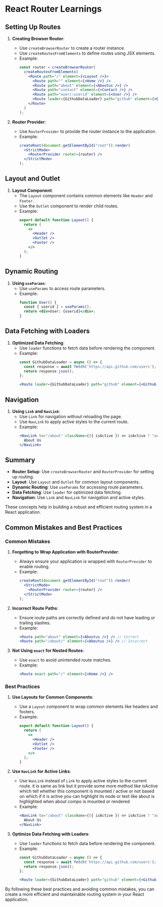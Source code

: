 # React Router Learnings

## Setting Up Routes

1. **Creating Browser Router**:
   - Use `createBrowserRouter` to create a router instance.
   - Use `createRoutesFromElements` to define routes using JSX elements.
   - Example:
     ```jsx
     const router = createBrowserRouter(
       createRoutesFromElements(
         <Route path="/" element={<Layout />}>
           <Route path="" element={<Home />} />
           <Route path="about" element={<Aboutus />} />
           <Route path="contact" element={<Contact />} />
           <Route path="user/:userid" element={<User />} />
           <Route loader={GithubDataLoader} path="github" element={<Github />} />
         </Route>
       )
     );
     ```

2. **Router Provider**:
   - Use `RouterProvider` to provide the router instance to the application.
   - Example:
     ```jsx
     createRoot(document.getElementById("root")).render(
       <StrictMode>
         <RouterProvider router={router} />
       </StrictMode>
     );
     ```

## Layout and Outlet

1. **Layout Component**:
   - The `Layout` component contains common elements like `Header` and `Footer`.
   - Use the `Outlet` component to render child routes.
   - Example:
     ```jsx
     export default function Layout() {
       return (
         <>
           <Header />
           <Outlet />
           <Footer />
         </>
       );
     }
     ```

## Dynamic Routing

1. **Using `useParams`**:
   - Use `useParams` to access route parameters.
   - Example:
     ```jsx
     function User() {
       const { userid } = useParams();
       return <div>User: {userid}</div>;
     }
     ```

## Data Fetching with Loaders

1. **Optimized Data Fetching**:
   - Use `loader` functions to fetch data before rendering the component.
   - Example:
     ```jsx
     const GithubDataLoader = async () => {
       const response = await fetch('https://api.github.com/users');
       return response.json();
     };

     <Route loader={GithubDataLoader} path="github" element={<Github />} />
     ```

## Navigation

1. **Using `Link` and `NavLink`**:
   - Use `Link` for navigation without reloading the page.
   - Use `NavLink` to apply active styles to the current route.
   - Example:
     ```jsx
     <NavLink to="/about" className={({ isActive }) => isActive ? "active" : ""}>
       About Us
     </NavLink>
     ```

## Summary

- **Router Setup**: Use `createBrowserRouter` and `RouterProvider` for setting up routing.
- **Layout**: Use `Layout` and `Outlet` for common layout components.
- **Dynamic Routing**: Use `useParams` for accessing route parameters.
- **Data Fetching**: Use `loader` for optimized data fetching.
- **Navigation**: Use `Link` and `NavLink` for navigation and active styles.

These concepts help in building a robust and efficient routing system in a React application.

## Common Mistakes and Best Practices

### Common Mistakes

1. **Forgetting to Wrap Application with RouterProvider**:
   - Always ensure your application is wrapped with `RouterProvider` to enable routing.
   - Example:
     ```jsx
     createRoot(document.getElementById("root")).render(
       <StrictMode>
         <RouterProvider router={router} />
       </StrictMode>
     );
     ```

2. **Incorrect Route Paths**:
   - Ensure route paths are correctly defined and do not have leading or trailing slashes.
   - Example:
     ```jsx
     <Route path="about" element={<Aboutus />} /> // Correct
     <Route path="/about/" element={<Aboutus />} /> // Incorrect
     ```

3. **Not Using `exact` for Nested Routes**:
   - Use `exact` to avoid unintended route matches.
   - Example:
     ```jsx
     <Route exact path="/" element={<Home />} />
     ```

### Best Practices

1. **Use Layouts for Common Components**:
   - Use a `Layout` component to wrap common elements like headers and footers.
   - Example:
     ```jsx
     export default function Layout() {
       return (
         <>
           <Header />
           <Outlet />
           <Footer />
         </>
       );
     }
     ```

2. **Use `NavLink` for Active Links**:
   - Use `NavLink` instead of `Link` to apply active styles to the current route.
   it is same as link but it provide some more method like isActive which tell whether this 
   component is mounted / active or not based on which if it is active you can highlight its node 
   or text like about is highlighted when about compo is mounted or rendered
   - Example:
     ```jsx
     <NavLink to="/about" className={({ isActive }) => isActive ? "active" : ""}>
       About Us
     </NavLink>
     ```

3. **Optimize Data Fetching with Loaders**:
   - Use `loader` functions to fetch data before rendering the component.
   - Example:
     ```jsx
     const GithubDataLoader = async () => {
       const response = await fetch('https://api.github.com/users');
       return response.json();
     };

     <Route loader={GithubDataLoader} path="github" element={<Github />} />
     ```

By following these best practices and avoiding common mistakes, you can create a more efficient and maintainable routing system in your React application.

